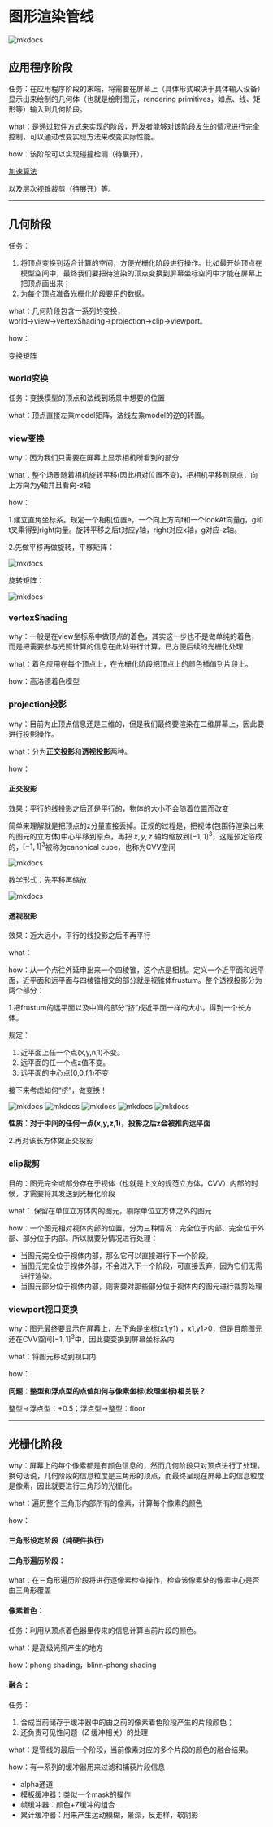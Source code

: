 # 图形渲染管线

![mkdocs](images/PipelineMindMap.png)

## 应用程序阶段

任务：在应用程序阶段的末端，将需要在屏幕上（具体形式取决于具体输入设备）显示出来绘制的几何体（也就是绘制图元，rendering primitives，如点、线、矩形等）输入到几何阶段。

what：是通过软件方式来实现的阶段，开发者能够对该阶段发生的情况进行完全控制，可以通过改变实现方法来改变实际性能。

how：该阶段可以实现碰撞检测（待展开），

[加速算法](./加速算法.md)

以及层次视锥裁剪（待展开）等。

---

## 几何阶段

任务：

1. 将顶点变换到适合计算的空间，方便光栅化阶段进行操作。比如最开始顶点在模型空间中，最终我们要把待渲染的顶点变换到屏幕坐标空间中才能在屏幕上把顶点画出来；
2. 为每个顶点准备光栅化阶段要用的数据。

what：几何阶段包含一系列的变换，world→view→vertexShading→projection→clip→viewport。

how：

[变换矩阵](./变换矩阵.md)

### world变换

任务：变换模型的顶点和法线到场景中想要的位置

what：顶点直接左乘model矩阵，法线左乘model的逆的转置。

### view变换

why：因为我们只需要在屏幕上显示相机所看到的部分

what：整个场景随着相机旋转平移(因此相对位置不变)，把相机平移到原点，向上方向为y轴并且看向-z轴

how：

1.建立直角坐标系。规定一个相机位置e，一个向上方向t和一个lookAt向量g，g和t叉乘得到right向量。旋转平移之后t对应y轴，right对应x轴，g对应-z轴。

2.先做平移再做旋转，平移矩阵：

![mkdocs](images/ViewTranslate.jpg)

旋转矩阵：

![mkdocs](images/ViewRotate.jpg)

### vertexShading

why：一般是在view坐标系中做顶点的着色，其实这一步也不是做单纯的着色，而是把需要参与光照计算的信息在此处进行计算，已方便后续的光栅化处理

what：着色应用在每个顶点上，在光栅化阶段把顶点上的颜色插值到片段上。

how：高洛德着色模型

### projection投影

why：目前为止顶点信息还是三维的，但是我们最终要渲染在二维屏幕上，因此要进行投影操作。

what：分为**正交投影**和**透视投影**两种。

how：

#### 正交投影

 效果：平行的线投影之后还是平行的，物体的大小不会随着位置而改变

简单来理解就是把顶点的z分量直接丢掉。正规的过程是，把视体(包围待渲染出来的图元的立方体)中心平移到原点，再把  $x,y,z$  轴均缩放到$[-1,1]^3$，这是预定俗成的，$[-1,1]^3$被称为canonical cube，也称为CVV空间

![mkdocs](images/OrthProjection.jpg)

数学形式：先平移再缩放

![mkdocs](images/OrthMatrix.jpg)

#### 透视投影

效果：近大远小，平行的线投影之后不再平行

what：

how：从一个点往外延申出来一个四棱锥，这个点是相机。定义一个近平面和远平面，近平面和远平面与四棱锥相交的部分就是视锥体frustum。整个透视投影分为两个部分：

1.把frustum的远平面以及中间的部分“挤”成近平面一样的大小，得到一个长方体。

规定：

1. 近平面上任一个点(x,y,n,1)不变。
2. 远平面的任一个点z值不变。
3. 远平面的中心点(0,0,f,1)不变

接下来考虑如何“挤”，做变换！

![mkdocs](images/perspective1.jpg)
![mkdocs](images/perspective2.jpg)
![mkdocs](images/perspective3.jpg)
![mkdocs](images/perspective4.jpg)
![mkdocs](images/perspective5.jpg)


**性质：对于中间的任何一点(x,y,z,1)，投影之后z会被推向远平面**

2.再对该长方体做正交投影

### clip裁剪

目的：图元完全或部分存在于视体（也就是上文的规范立方体，CVV）内部的时候，才需要将其发送到光栅化阶段

what： 保留在单位立方体内的图元，剔除单位立方体之外的图元

how：一个图元相对视体内部的位置，分为三种情况：完全位于内部、完全位于外部、部分位于内部。所以就要分情况进行处理：

- 当图元完全位于视体内部，那么它可以直接进行下一个阶段。
- 当图元完全位于视体外部，不会进入下一个阶段，可直接丢弃，因为它们无需进行渲染。
- 当图元部分位于视体内部，则需要对那些部分位于视体内的图元进行裁剪处理

### viewport视口变换

why：图元最终要显示在屏幕上，左下角是坐标(x1,y1) ，x1,y1>0，但是目前图元还在CVV空间$[-1,1]^3$中，因此要变换到屏幕坐标系内

what：将图元移动到视口内

how：

**问题：整型和浮点型的点值如何与像素坐标(纹理坐标)相关联？**

整型->浮点型：+0.5；浮点型->整型：floor

---

## 光栅化阶段

why：屏幕上的每个像素都是有颜色信息的，然而几何阶段只对顶点进行了处理。换句话说，几何阶段的信息粒度是三角形的顶点，而最终呈现在屏幕上的信息粒度是像素，因此就要进行三角形的光栅化。

what：遍历整个三角形内部所有的像素，计算每个像素的颜色

how：

#### 三角形设定阶段（纯硬件执行）

#### 三角形遍历阶段：

what：在三角形遍历阶段将进行逐像素检查操作，检查该像素处的像素中心是否由三角形覆盖

#### 像素着色：

任务：利用从顶点着色器里传来的信息计算当前片段的颜色。

what：是高级光照产生的地方

how：phong shading，blinn-phong shading

#### 融合：

任务：

1. 合成当前储存于缓冲器中的由之前的像素着色阶段产生的片段颜色；
2. 还负责可见性问题（Z 缓冲相关）的处理

what：是管线的最后一个阶段，当前像素对应的多个片段的颜色的融合结果。

how：有一系列的缓冲器用来过滤和捕获片段信息

- alpha通道
- 模板缓冲器：类似一个mask的操作
- 帧缓冲器：颜色+Z缓冲的组合
- 累计缓冲器：用来产生运动模糊，景深，反走样，软阴影